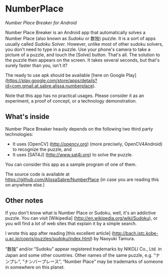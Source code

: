 NumberPlace
===========

_Number Place Breaker for Android_

Number Place Breaker is an Android app that automatically solves a Number Place (also known as _Sudoku_ or 数独) puzzle.  It is a sort of apps usually called _Sudoku Solver_.  However, unlike most of other sudoku solvers, you don't need to type in a puzzle.  Use your phone's camera to take a picture of a puzzle, and touch the [Solve] button.  That's all.  The solution to the puzzle then appears on the screen.  It takes several seconds, but that's surely faster than you, isn't it?

The ready to use apk should be available [here on Google Play] (https://play.google.com/store/apps/details?id=com.gmail.at.sabre.alissa.numberplace).

Note that this app has no practical usages.  Please consider it as an experiment, a proof of concept, or a technology demonstration.

What's inside
-------------

Number Place Breaker heavily depends on the following two third party technologies:

* It uses [OpenCV] (http://opencv.org) (more precisely, OpenCV4Android) to recognize the puzzle, and
* It uses [SAT4J] (http://www.sat4j.org) to solve the puzzle.

You can consider this app as a sample program of one of them.

The source code is available at https://github.com/AlissaSabre/NumberPlace (in case you are reading this on anywhere else.)

Other notes
-----------

If you don't know what is Number Place or Sudoku, well, it's an addictive puzzle. You can visit [Wikipedia] (http://en.wikipedia.org/wiki/Sudoku), or you will find a lot of web sites that explain it by a simple search.

I wrote this app after reading [this excellent article] (http://bach.istc.kobe-u.ac.jp/copris/puzzles/sudoku/index.html) by Naoyuki Tamura.

“数独” and/or “Sudoku” appear registered trademarks by NIKOLI Co., Ltd. in Japan and some other countries. Other names of the same puzzle, e.g. “ナンプレ”, “ナンバープレース”, “Number Place” may be trademarks of someone in somewhere on this planet.
